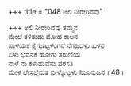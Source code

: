 +++
title = "048 ಅಲಿ ನೀರೇರಿದವು"

+++
ಅಲಿ ನೀರೇರಿದವು ತಮ್ಮನ  
ಮೇಲೆ ತಳಿತುದು ಮೋಹ ಕಾಲನ  
ಪಾಳಯಕೆ ಕೈಗೊಟ್ಟಳಂಗನೆ ನೆಗಹಿದಳು ಖಳನ  
ಏಳು ಭವನಕೆ ಹೋಗು ತರುಣಿಯ  
ನಾಳೆ ನಾ ಕಳುಹುವೆನು ಪರಸತಿ  
ಮೇಳ ಲೇಸಲ್ಲೆನುತ ಬೀಳ್ಕೊಟ್ಟಳು ನಿಜಾನುಜನ      ॥48॥